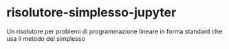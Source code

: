 # risolutore-simplesso-jupyter
Un risolutore per problemi di programmazione lineare in forma standard che usa il metodo del simplesso
